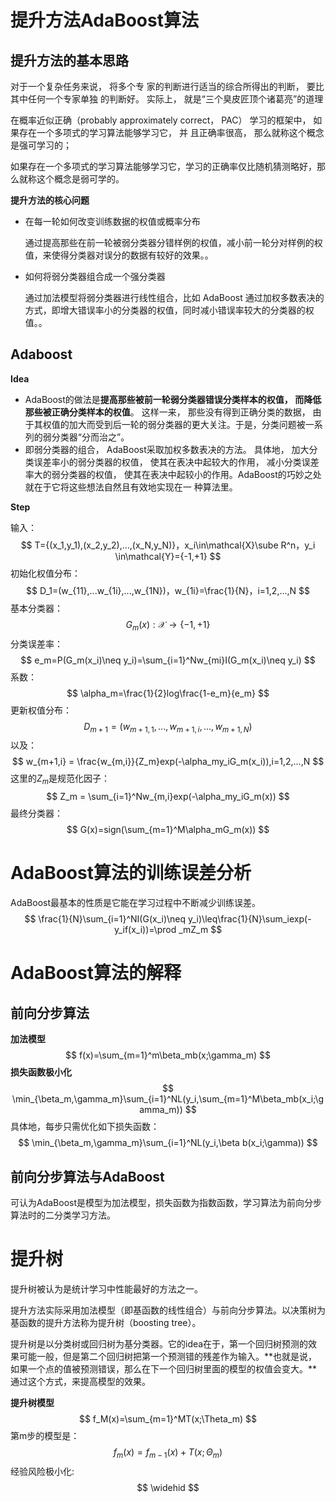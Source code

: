 # 提升方法AdaBoost算法

## 提升方法的基本思路

对于一个复杂任务来说， 将多个专 家的判断进行适当的综合所得出的判断， 要比其中任何一个专家单独 的判断好。 实际上， 就是“三个臭皮匠顶个诸葛亮”的道理  

 在概率近似正确（probably approximately correct， PAC） 学习的框架中， 如果存在一个多项式的学习算法能够学习它， 并 且正确率很高， 那么就称这个概念是强可学习的； 

如果存在一个多项式的学习算法能够学习它，学习的正确率仅比随机猜测略好，那么就称这个概念是弱可学的。

**提升方法的核心问题**

- 在每一轮如何改变训练数据的权值或概率分布

  通过提高那些在前一轮被弱分类器分错样例的权值，减小前一轮分对样例的权值，来使得分类器对误分的数据有较好的效果。。

- 如何将弱分类器组合成一个强分类器

  通过加法模型将弱分类器进行线性组合，比如 AdaBoost 通过加权多数表决的方式，即增大错误率小的分类器的权值，同时减小错误率较大的分类器的权值。。
  

## Adaboost

**Idea**

- AdaBoost的做法是**提高那些被前一轮弱分类器错误分类样本的权值， 而降低那些被正确分类样本的权值**。 这样一来， 那些没有得到正确分类的数据， 由于其权值的加大而受到后一轮的弱分类器的更大关注。于是，分类问题被一系列的弱分类器“分而治之”。 
- 即弱分类器的组合， AdaBoost采取加权多数表决的方法。 具体地， 加大分类误差率小的弱分类器的权值， 使其在表决中起较大的作用， 减小分类误差率大的弱分类器的权值， 使其在表决中起较小的作用。AdaBoost的巧妙之处就在于它将这些想法自然且有效地实现在一 种算法里。  

**Step**

输入：
$$
T={(x_1,y_1),(x_2,y_2),...,(x_N,y_N)}，x_i\in\mathcal{X}\sube R^n，y_i \in\mathcal{Y}={-1,+1}
$$
初始化权值分布：
$$
D_1=(w_{11},...w_{1i},...,w_{1N})，w_{1i}=\frac{1}{N}，i=1,2,...,N
$$
基本分类器：
$$
G_m(x): \mathcal{X}\to\{-1,+1\}
$$
分类误差率：
$$
e_m=P(G_m(x_i)\neq y_i)=\sum_{i=1}^Nw_{mi}I(G_m(x_i)\neq y_i)
$$
系数：
$$
\alpha_m=\frac{1}{2}log\frac{1-e_m}{e_m}
$$
更新权值分布：
$$
D_{m+1}=(w_{m+1,1},...,w_{m+1,i},...,w_{m+1,N})
$$
以及：
$$
w_{m+1,i} = \frac{w_{m,i}}{Z_m}exp(-\alpha_my_iG_m(x_i)),i=1,2,...,N
$$
这里的$Z_m$是规范化因子：
$$
Z_m = \sum_{i=1}^Nw_{m,i}exp(-\alpha_my_iG_m(x))
$$
最终分类器：
$$
G(x)=sign(\sum_{m=1}^M\alpha_mG_m(x))
$$


# AdaBoost算法的训练误差分析

AdaBoost最基本的性质是它能在学习过程中不断减少训练误差。
$$
\frac{1}{N}\sum_{i=1}^NI(G(x_i)\neq y_i)\leq\frac{1}{N}\sum_iexp(-y_if(x_i))=\prod
_mZ_m
$$




# AdaBoost算法的解释

## 前向分步算法

**加法模型**
$$
f(x)=\sum_{m=1}^m\beta_mb(x;\gamma_m)
$$
**损失函数极小化**
$$
\min_{\beta_m,\gamma_m}\sum_{i=1}^NL(y_i,\sum_{m=1}^M\beta_mb(x_i;\gamma_m))
$$
具体地，每步只需优化如下损失函数：
$$
\min_{\beta_m,\gamma_m}\sum_{i=1}^NL(y_i,\beta b(x_i;\gamma))
$$

## 前向分步算法与AdaBoost

可认为AdaBoost是模型为加法模型，损失函数为指数函数，学习算法为前向分步算法时的二分类学习方法。

# 提升树

提升树被认为是统计学习中性能最好的方法之一。

提升方法实际采用加法模型（即基函数的线性组合）与前向分步算法。以决策树为基函数的提升方法称为提升树（boosting tree）。

提升树是以分类树或回归树为基分类器。它的idea在于，第一个回归树预测的效果可能一般，但是第二个回归树把第一个预测错的残差作为输入。**也就是说，如果一个点的值被预测错误，那么在下一个回归树里面的模型的权值会变大。**通过这个方式，来提高模型的效果。

**提升树模型**
$$
f_M(x)=\sum_{m=1}^MT(x;\Theta_m)
$$
第m步的模型是：
$$
f_m(x)=f_{m-1}(x)+T(x;\Theta_m)
$$
经验风险极小化:
$$
\widehid
$$






































